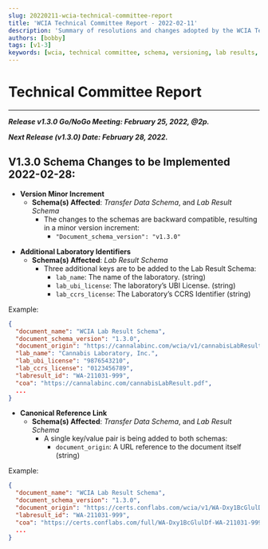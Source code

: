 ```yaml
---
slug: 20220211-wcia-technical-committee-report
title: 'WCIA Technical Committee Report - 2022-02-11'
description: 'Summary of resolutions and changes adopted by the WCIA Technical Committee meeting from 2022-02-11.'
authors: [bobby]
tags: [v1-3]
keywords: [wcia, technical committee, schema, versioning, lab results, transfer data]
---
```


# Technical Committee Report

---

**_Release v1.3.0 Go/NoGo Meeting: February 25, 2022, @2p._**  

**_Next Release (v1.3.0) Date: February 28, 2022._**

## V1.3.0 Schema Changes to be Implemented 2022-02-28:

- **Version Minor Increment**
    - **Schema(s) Affected**: _Transfer Data Schema_, and _Lab Result Schema_
        - The changes to the schemas are backward compatible, resulting in a minor version increment:
            - `"Document_schema_version": "v1.3.0"`

<!-- truncate -->

- **Additional Laboratory Identifiers**
  - **Schema(s) Affected**: _Lab Result Schema_
    - Three additional keys are to be added to the Lab Result Schema:
      - `lab_name`: The name of the laboratory. (string)
      - `lab_ubi_license`: The laboratory’s UBI License. (string)
      - `lab_ccrs_license`: The Laboratory’s CCRS Identifier (string)

Example:
```json
{
  "document_name": "WCIA Lab Result Schema",
  "document_schema_version": "1.3.0",
  "document_origin": "https://cannalabinc.com/wcia/v1/cannabisLabResult.json",
  "lab_name": "Cannabis Laboratory, Inc.",
  "lab_ubi_license": "9876543210",
  "lab_ccrs_license": "0123456789",
  "labresult_id": "WA-211031-999",
  "coa": "https://cannalabinc.com/cannabisLabResult.pdf",
  ...
}
```

- **Canonical Reference Link**
  - **Schema(s) Affected**: _Transfer Data Schema_, and _Lab Result Schema_
    - A single key/value pair is being added to both schemas:
      - `document_origin`: A URL reference to the document itself (string)

Example:
```json
{
  "document_name": "WCIA Lab Result Schema",
  "document_schema_version": "1.3.0",
  "document_origin": "https://certs.conflabs.com/wcia/v1/WA-Dxy1BcGlulDf-WA-211031-999.json",
  "labresult_id": "WA-211031-999",
  "coa": "https://certs.conflabs.com/full/WA-Dxy1BcGlulDf-WA-211031-999.pdf",
  ...
}
```